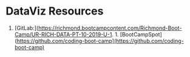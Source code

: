 # DataViz Resources

1. [GitLab:](https://richmond.bootcampcontent.com/Richmond-Boot-Camp/UR-RICH-DATA-PT-10-2019-U-1. 1. [BootCampSpot](https://github.com/coding-boot-camp](https://github.com/coding-boot-camp)
<!--stackedit_data:
eyJoaXN0b3J5IjpbLTE4NDkxMjk3ODVdfQ==
-->